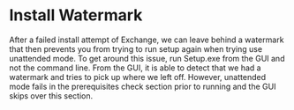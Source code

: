 # Install Watermark

After a failed install attempt of Exchange, we can leave behind a watermark that then prevents you from trying to run setup again when trying use unattended mode. To get around this issue, run Setup.exe from the GUI and not the command line. From the GUI, it is able to detect that we had a watermark and tries to pick up where we left off. However, unattended mode fails in the prerequisites check section prior to running and the GUI skips over this section.

